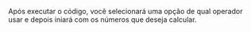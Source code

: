 Após executar o código, você selecionará uma opção de qual operador usar e depois iniará com os números que deseja calcular.

